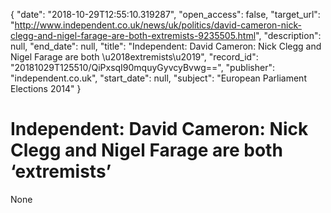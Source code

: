 {
  "date": "2018-10-29T12:55:10.319287", 
  "open_access": false, 
  "target_url": "http://www.independent.co.uk/news/uk/politics/david-cameron-nick-clegg-and-nigel-farage-are-both-extremists-9235505.html", 
  "description": null, 
  "end_date": null, 
  "title": "Independent:  David Cameron: Nick Clegg and Nigel Farage are both \u2018extremists\u2019", 
  "record_id": "20181029T125510/QiPxsqI90mquyGyvcyBvwg==", 
  "publisher": "independent.co.uk", 
  "start_date": null, 
  "subject": "European Parliament Elections 2014"
}

# Independent:  David Cameron: Nick Clegg and Nigel Farage are both ‘extremists’

None